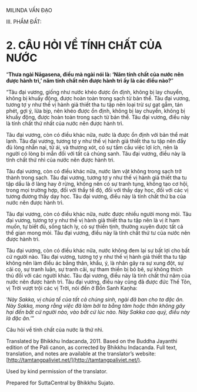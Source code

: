  

MILINDA VẤN ĐẠO

III. PHẨM ĐẤT:

# 2\. CÂU HỎI VỀ TÍNH CHẤT CỦA NƯỚC

“**Thưa ngài Nāgasena, điều mà ngài nói là: ‘Năm tính chất của nước nên được hành trì,’ năm tính chất nên được hành trì ấy là các điều nào?**”

“Tâu đại vương, giống như nước khéo được ổn định, không bị lay chuyển, không bị khuấy động, được hoàn toàn trong sạch từ bản thể. Tâu đại vương, tương tợ y như thế vị hành giả thiết tha tu tập nên loại trừ sự gạt gẫm, tán phét, gợi ý, lừa bịp, nên khéo được ổn định, không bị lay chuyển, không bị khuấy động, được hoàn toàn trong sạch từ bản thể. Tâu đại vương, điều này là tính chất thứ nhất của nước nên được hành trì.

Tâu đại vương, còn có điều khác nữa, nước là được ổn định với bản thể mát lạnh. Tâu đại vương, tương tợ y như thế vị hành giả thiết tha tu tập nên đầy đủ lòng nhẫn nại, từ ái, và thương xót, có sự tầm cầu việc lợi ích, nên là người có lòng bi mẫn đối với tất cả chúng sanh. Tâu đại vương, điều này là tính chất thứ nhì của nước nên được hành trì.

Tâu đại vương, còn có điều khác nữa, nước làm vật không trong sạch trở thành trong sạch. Tâu đại vương, tương tợ y như thế vị hành giả thiết tha tu tập dầu là ở làng hay ở rừng, không nên có sự tranh tụng, không tạo cơ hội, trong mọi trường hợp, đối với thầy tế độ, đối với thầy dạy học, đối với các vị tương đương thầy dạy học. Tâu đại vương, điều này là tính chất thứ ba của nước nên được hành trì.

Tâu đại vương, còn có điều khác nữa, nước được nhiều người mong mỏi. Tâu đại vương, tương tợ y như thế vị hành giả thiết tha tu tập nên là vị ít ham muốn, tự biết đủ, sống tách ly, có sự thiền tịnh, thường xuyên được tất cả thế gian mong mỏi. Tâu đại vương, điều này là tính chất thứ tư của nước nên được hành trì.

Tâu đại vương, còn có điều khác nữa, nước không đem lại sự bất lợi cho bất cứ người nào. Tâu đại vương, tương tợ y như thế vị hành giả thiết tha tu tập không nên làm điều ác bằng thân, khẩu, ý, là nhân gây ra sự xung đột, sự cãi cọ, sự tranh luận, sự tranh cãi, sự tham thiền bị bỏ bê, sự không thích thú đối với các người khác. Tâu đại vương, điều này là tính chất thứ năm của nước nên được hành trì. Tâu đại vương, điều này cũng đã được đức Thế Tôn, vị Trời vượt trội các vị Trời, nói đến ở Bổn Sanh Kaṇha:

‘_Này Sakka, vị chúa tể của tất cả chúng sinh, ngài đã ban cho ta đặc ân. Này Sakka, mong rằng việc đã làm bởi ta bằng tâm hoặc thân không gây hại đến bất cứ người nào, vào bất cứ lúc nào. Này Sakka cao quý, điều này là đặc ân._’”

Câu hỏi về tính chất của nước là thứ nhì.

Translated by Bhikkhu Indacanda, 2011. Based on the Buddha Jayanthi edition of the Pali canon, as corrected by Bhikkhu Indacanda. Full text, translation, and notes are available at the translator’s website: [http://tamtangpaliviet.net/](http://tamtangpaliviet.net/).

Used by kind permission of the translator.

Prepared for SuttaCentral by Bhikkhu Sujato.